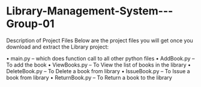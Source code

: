 # Library-Management-System---Group-01

Description of Project Files
Below are the project files you will get once you download and extract the Library project:

•	main.py – which does function call to all other python files 
•	AddBook.py – To add the book 
•	ViewBooks.py – To View the list of books in the library 
•	DeleteBook.py – To Delete a book from library 
•	IssueBook.py – To Issue a book from library
•	ReturnBook.py – To Return a book to the library
